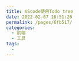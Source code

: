 ```yaml
---
title: VScode使用Todo tree
date: 2022-02-07 16:51:26
permalink: /pages/6fb517/
categories:
  - 前端
  - 工具
tags:
  - 
---
```

